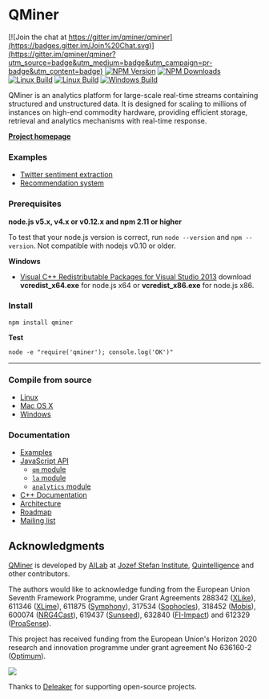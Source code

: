 QMiner
======

[![Join the chat at https://gitter.im/qminer/qminer](https://badges.gitter.im/Join%20Chat.svg)](https://gitter.im/qminer/qminer?utm_source=badge&utm_medium=badge&utm_campaign=pr-badge&utm_content=badge)
[![NPM Version][npm-image]][npm-url]
[![NPM Downloads][downloads-image]][downloads-url]
[![Linux Build][travis-linux-image]][travis-linux-url]
[![Linux Build][travis-mac-image]][travis-mac-url]
[![Windows Build][appveyor-image]][appveyor-url]

QMiner is an analytics platform for large-scale real-time streams containing structured and
unstructured data. It is designed for scaling to millions of instances on high-end commodity 
hardware, providing efficient storage, retrieval and analytics mechanisms with real-time response.

**[Project homepage](http://qminer.ijs.si/)**

### Examples

- [Twitter sentiment extraction](https://tonicdev.com/rupnikj/qminer-sentiment-extraction)
- [Recommendation system](https://tonicdev.com/blazf/qminer-recommendation)

### Prerequisites

**node.js v5.x, v4.x or v0.12.x and npm 2.11 or higher**

To test that your node.js version is correct, run ```node --version``` and ```npm --version```. Not compatible with nodejs v0.10 or older.

**Windows**
- [Visual C++ Redistributable Packages for Visual Studio 2013](https://www.microsoft.com/en-us/download/details.aspx?id=40784)   download **vcredist_x64.exe** for node.js x64 or **vcredist_x86.exe** for node.js x86.

### Install 

	npm install qminer

**Test**

	node -e "require('qminer'); console.log('OK')"

---

### Compile from source

+ [Linux](https://github.com/qminer/qminer/wiki/Compiling-from-source-on-Linux)
+ [Mac OS X](https://github.com/qminer/qminer/wiki/Compiling-from-source-on-Mac-OSX)
+ [Windows](https://github.com/qminer/qminer/wiki/Compiling-from-source-on-Windows)

### Documentation

+ [Examples](https://github.com/qminer/qminer/wiki/Example)
+ [JavaScript API](https://rawgit.com/qminer/qminer/master/nodedoc/index.html)
  + [`qm` module](https://rawgit.com/qminer/qminer/master/nodedoc/module-qm.html)
  + [`la` module](https://rawgit.com/qminer/qminer/master/nodedoc/module-la.html)
  + [`analytics` module](https://rawgit.com/qminer/qminer/master/nodedoc/module-analytics.html)
+ [C++ Documentation](http://agava.ijs.si/~blazf/qminer/)
+ [Architecture](https://github.com/qminer/qminer/wiki/Architecture)
+ [Roadmap](https://github.com/qminer/qminer/wiki/Roadmap)
+ [Mailing list](https://groups.google.com/forum/#!forum/qminer)

## Acknowledgments

[QMiner](http://qminer.ijs.si/) is developed by [AILab](http://ailab.ijs.si/) at 
[Jozef Stefan Institute](http://www.ijs.si/), [Quintelligence](http://quintelligence.com) and other contributors.

The authors would like to acknowledge funding from the European Union Seventh Framework Programme, under Grant Agreements 288342 ([XLike](http://www.xlike.org/)), 611346 ([XLime](http://xlime.eu)), 611875 ([Symphony](http://projectsymphony.eu)), 317534 ([Sophocles](http://sophocles.eu/)), 318452 ([Mobis](https://sites.google.com/site/mobiseuprojecteu/)), 600074 ([NRG4Cast](http://nrg4cast.org)), 619437 ([Sunseed](http://sunseed-fp7.eu)), 632840 ([FI-Impact](http://fi-impact.net/home/)) and 612329 ([ProaSense](http://www.proasense.eu)).

This project has received funding from the European Union's Horizon 2020 research and innovation programme under grant agreement No 636160-2 ([Optimum](http://www.optimumproject.eu/)).

![](http://ailab.ijs.si/~blazf/eu.png)

Thanks to [Deleaker](http://deleaker.com) for supporting open-source projects.

[npm-image]: https://img.shields.io/npm/v/qminer.svg
[npm-url]: https://npmjs.org/package/qminer
[downloads-image]: https://img.shields.io/npm/dm/qminer.svg
[downloads-url]: https://npmjs.org/package/qminer
[travis-linux-image]: https://img.shields.io/travis/qminer/qminer/master.svg?label=linux
[travis-linux-url]: https://travis-ci.org/qminer/qminer
[travis-mac-image]: https://img.shields.io/travis/qminer/qminer/osx-binaries.svg?label=mac
[travis-mac-url]: https://travis-ci.org/qminer/qminer
[appveyor-image]: https://img.shields.io/appveyor/ci/rupnikj/qminer/master.svg?label=windows
[appveyor-url]: https://ci.appveyor.com/project/rupnikj/qminer
